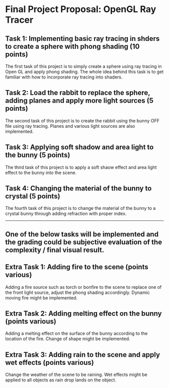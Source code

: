 # Final Project Proposal: OpenGL Ray Tracer

## Task 1: Implementing basic ray tracing in shders to create a sphere with phong shading (10 points)
<p>The first task of this project is to simply create a sphere using ray tracing in Open GL and apply phong shading. The whole idea behind this task is to get familiar with how to incorporate ray tracing into shaders. </p>

## Task 2: Load the rabbit to replace the sphere, adding planes and apply more light sources (5 points)
<p>The second task of this project is to create the rabbit using the bunny OFF file using ray tracing. Planes and various light sources are also implemented. </p>

## Task 3: Applying soft shadow and area light to the bunny (5 points) 
<p>The third task of this project is to apply a soft shaow effect and area light effect to the bunny into the scene. </p>

## Task 4: Changing the material of the bunny to crystal (5 points)
<p>The fourth task of this project is to change the material of the bunny to a crystal bunny through adding refraction with proper index. </p>

----
## One of the below tasks will be implemented and the grading could be subjective evaluation of the complexity / final visual result.

## Extra Task 1: Adding fire to the scene (points various)
<p>Adding a fire source such as torch or bonfire to the scene to replace one of the front light source, adjust the phong shading accordingly. Dynamic moving fire might be implemented. </p>

## Extra Task 2: Adding melting effect on the bunny (points various)
<p>Adding a melting effect on the surface of the bunny according to the location of the fire. Change of shape might be implemented. </p>

## Extra Task 3: Adding rain to the scene and apply wet effects (points various)
<p>Change the weather of the scene to be raining. Wet effects might be applied to all objects as rain drop lands on the object.</p>

